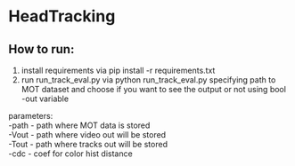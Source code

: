 # HeadTracking

## How to run:
 1. install requirements via pip install -r requirements.txt
 2. run run_track_eval.py via python run_track_eval.py specifying path to MOT dataset and choose if you want to see the output or not using bool -out variable

parameters:
   <br /> -path - path where MOT data is stored
   <br /> -Vout - path where video out will be stored
   <br /> -Tout - path where tracks out will be stored
   <br /> -cdc - coef for color hist distance

 
